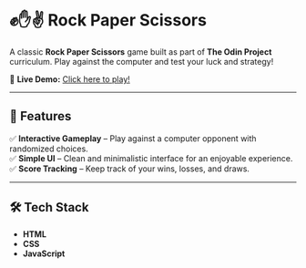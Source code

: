 # ✊✋✌ Rock Paper Scissors

A classic **Rock Paper Scissors** game built as part of **The Odin Project** curriculum. Play against the computer and test your luck and strategy!

🔗 **Live Demo:** [Click here to play!](https://robjinon.github.io/rock-paper-scissors/)

---

## 🚀 Features

✅ **Interactive Gameplay** – Play against a computer opponent with randomized choices.  
✅ **Simple UI** – Clean and minimalistic interface for an enjoyable experience.  
✅ **Score Tracking** – Keep track of your wins, losses, and draws. 

---

## 🛠 Tech Stack

- **HTML**  
- **CSS**
- **JavaScript**  
